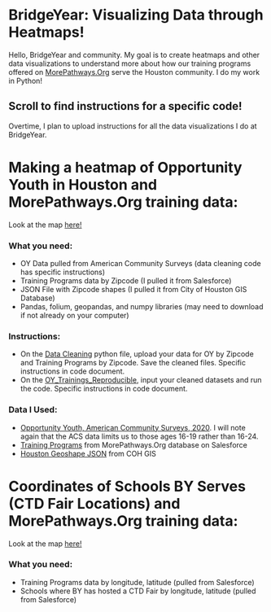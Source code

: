 # BridgeYear: Visualizing Data through Heatmaps!
Hello, BridgeYear and community. My goal is to create heatmaps and other data visualizations to understand more about how our training programs offered on [MorePathways.Org](https://www.morepathways.org) serve the Houston community. I do my work in Python!

## Scroll to find instructions for a specific code!
Overtime, I plan to upload instructions for all the data visualizations I do at BridgeYear. 

# Making a heatmap of Opportunity Youth in Houston and MorePathways.Org training data:
Look at the map [here!](https://sites.google.com/view/chloropleth/opportunity-youth)

### What you need:
- OY Data pulled from American Community Surveys (data cleaning code has specific instructions)
- Training Programs data by Zipcode (I pulled it from Salesforce)
- JSON File with Zipcode shapes (I pulled it from City of Houston GIS Database)
- Pandas, folium, geopandas, and numpy libraries (may need to download if not already on your computer)

### Instructions:
- On the [Data Cleaning](https://github.com/sejal234/heatmaps_by/blob/main/DataCleaning_BY.ipynb) python file, upload your data for OY by Zipcode and Training Programs by Zipcode. Save the cleaned files. Specific instructions in code document.
- On the [OY_Trainings_Reproducible](https://github.com/sejal234/heatmaps_by/blob/main/OY_Trainings_Reproducible_Heatmap.ipynb), input your cleaned datasets and run the code. Specific instructions in code document.

### Data I Used:
- [Opportunity Youth, American Community Surveys, 2020](https://raw.githubusercontent.com/sejal234/heatmaps_by/main/oy_zip_texas.csv). I will note again that the ACS data limits us to those ages 16-19 rather than 16-24.
- [Training Programs](https://raw.githubusercontent.com/sejal234/heatmaps_by/main/trainings_zips.csv) from MorePathways.Org database on Salesforce
- [Houston Geoshape JSON](https://raw.githubusercontent.com/sejal234/heatmaps_by/main/Zip_Codes.geojson) from COH GIS

# Coordinates of Schools BY Serves (CTD Fair Locations) and MorePathways.Org training data:
Look at the map [here!](https://sites.google.com/view/chloropleth/schools-we-serve)

### What you need:
- Training Programs data by longitude, latitude (pulled from Salesforce)
- Schools where BY has hosted a CTD Fair by longitude, latitude (pulled from Salesforce)
